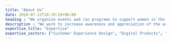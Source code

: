 ```yaml
---
title: "About Us"
date: 2018-07-12T18:19:33+06:00
heading : "We organize events and run programs to support women in the field of machine learning."
description : "We work to increase awareness and appreciation of the achievements of women in machine learning. Our programs help women build their technical confidence and their voice, and our publicity efforts help ensure that women in machine learning and their achievements are known in the community."
expertise_title: "Expertise"
expertise_sectors: ["Customer Experience Design", "Digital Products", "Development", "Campaign & Content", "Employer Branding", "Animation & Motion Graphics", "Packaging & Product Design", "Retail & Spacial", "Print & Editorial Design", "Concept/Text", "Information Design"]
---
```

